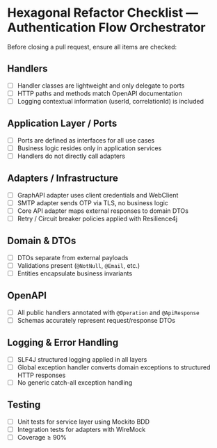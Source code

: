 # Hexagonal Refactor Checklist — Authentication Flow Orchestrator

Before closing a pull request, ensure all items are checked:

## Handlers

- [ ] Handler classes are lightweight and only delegate to ports  
- [ ] HTTP paths and methods match OpenAPI documentation  
- [ ] Logging contextual information (userId, correlationId) is included

## Application Layer / Ports

- [ ] Ports are defined as interfaces for all use cases  
- [ ] Business logic resides only in application services  
- [ ] Handlers do not directly call adapters  

## Adapters / Infrastructure

- [ ] GraphAPI adapter uses client credentials and WebClient  
- [ ] SMTP adapter sends OTP via TLS, no business logic  
- [ ] Core API adapter maps external responses to domain DTOs  
- [ ] Retry / Circuit breaker policies applied with Resilience4j  

## Domain & DTOs

- [ ] DTOs separate from external payloads  
- [ ] Validations present (`@NotNull`, `@Email`, etc.)  
- [ ] Entities encapsulate business invariants  

## OpenAPI

- [ ] All public handlers annotated with `@Operation` and `@ApiResponse`  
- [ ] Schemas accurately represent request/response DTOs  

## Logging & Error Handling

- [ ] SLF4J structured logging applied in all layers  
- [ ] Global exception handler converts domain exceptions to structured HTTP responses  
- [ ] No generic catch-all exception handling  

## Testing

- [ ] Unit tests for service layer using Mockito BDD  
- [ ] Integration tests for adapters with WireMock  
- [ ] Coverage ≥ 90%  

